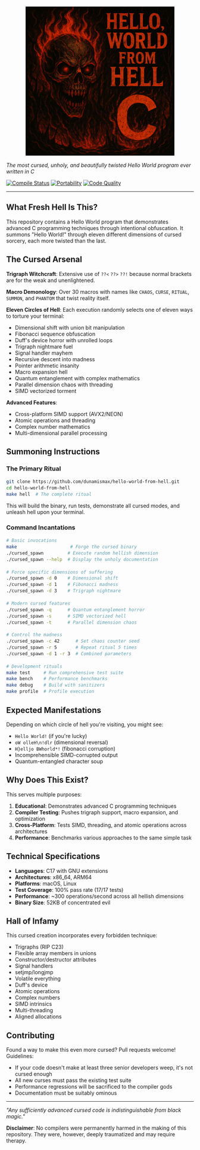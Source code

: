 <p align="center">
  <img src="https://github.com/dunamismax/images/blob/main/c/hello-world-from-hell.png" alt="Hello World From Hell PNG" width="400" />
</p>

_The most cursed, unholy, and beautifully twisted Hello World program ever written in C_

[![Compile Status](https://img.shields.io/badge/compile-succesfully%20cursed-red.svg)](https://github.com/dunamismax/hello-world-from-hell)
[![Portability](https://img.shields.io/badge/runs%20on-your%20nightmares-darkred.svg)](https://github.com/dunamismax/hello-world-from-hell)
[![Code Quality](https://img.shields.io/badge/code%20quality-eldritch%20horror-black.svg)](https://github.com/dunamismax/hello-world-from-hell)

---

## What Fresh Hell Is This?

This repository contains a Hello World program that demonstrates advanced C programming techniques through intentional obfuscation. It summons "Hello World!" through eleven different dimensions of cursed sorcery, each more twisted than the last.

## The Cursed Arsenal

**Trigraph Witchcraft**: Extensive use of `??<` `??>` `??!` because normal brackets are for the weak and unenlightened.

**Macro Demonology**: Over 30 macros with names like `CHAOS`, `CURSE`, `RITUAL`, `SUMMON`, and `PHANTOM` that twist reality itself.

**Eleven Circles of Hell**: Each execution randomly selects one of eleven ways to torture your terminal:

- Dimensional shift with union bit manipulation
- Fibonacci sequence obfuscation  
- Duff's device horror with unrolled loops
- Trigraph nightmare fuel
- Signal handler mayhem
- Recursive descent into madness
- Pointer arithmetic insanity
- Macro expansion hell
- Quantum entanglement with complex mathematics
- Parallel dimension chaos with threading
- SIMD vectorized torment

**Advanced Features**:

- Cross-platform SIMD support (AVX2/NEON)
- Atomic operations and threading
- Complex number mathematics
- Multi-dimensional parallel processing

## Summoning Instructions

### The Primary Ritual

```bash
git clone https://github.com/dunamismax/hello-world-from-hell.git
cd hello-world-from-hell
make hell  # The complete ritual
```

This will build the binary, run tests, demonstrate all cursed modes, and unleash hell upon your terminal.

### Command Incantations

```bash
# Basic invocations
make                    # Forge the cursed binary
./cursed_spawn         # Execute random hellish dimension
./cursed_spawn --help  # Display the unholy documentation

# Force specific dimensions of suffering
./cursed_spawn -d 0    # Dimensional shift
./cursed_spawn -d 1    # Fibonacci madness
./cursed_spawn -d 3    # Trigraph nightmare

# Modern cursed features
./cursed_spawn -q      # Quantum entanglement horror
./cursed_spawn -s      # SIMD vectorized hell
./cursed_spawn -t      # Parallel dimension chaos

# Control the madness
./cursed_spawn -c 42      # Set chaos counter seed
./cursed_spawn -r 5       # Repeat ritual 5 times
./cursed_spawn -d 1 -r 3  # Combined parameters

# Development rituals
make test     # Run comprehensive test suite
make bench    # Performance benchmarks
make debug    # Build with sanitizers
make profile  # Profile execution
```

## Expected Manifestations

Depending on which circle of hell you're visiting, you might see:

- `Hello World!` (if you're lucky)
- `oW olleH\n!dlr` (dimensional reversal)
- `H}elljo BWhorld*!` (fibonacci corruption)
- Incomprehensible SIMD-corrupted output
- Quantum-entangled character soup

## Why Does This Exist?

This serves multiple purposes:

1. **Educational**: Demonstrates advanced C programming techniques
2. **Compiler Testing**: Pushes trigraph support, macro expansion, and optimization
3. **Cross-Platform**: Tests SIMD, threading, and atomic operations across architectures
4. **Performance**: Benchmarks various approaches to the same simple task

## Technical Specifications

- **Languages**: C17 with GNU extensions
- **Architectures**: x86_64, ARM64
- **Platforms**: macOS, Linux
- **Test Coverage**: 100% pass rate (17/17 tests)
- **Performance**: ~300 operations/second across all hellish dimensions
- **Binary Size**: 52KB of concentrated evil

## Hall of Infamy

This cursed creation incorporates every forbidden technique:

- Trigraphs (RIP C23)
- Flexible array members in unions
- Constructor/destructor attributes
- Signal handlers
- setjmp/longjmp
- Volatile everything
- Duff's device
- Atomic operations
- Complex numbers
- SIMD intrinsics
- Multi-threading
- Aligned allocations

## Contributing

Found a way to make this even more cursed? Pull requests welcome! Guidelines:

- If your code doesn't make at least three senior developers weep, it's not cursed enough
- All new curses must pass the existing test suite
- Performance regressions will be sacrificed to the compiler gods
- Documentation must be suitably ominous

---

_"Any sufficiently advanced cursed code is indistinguishable from black magic."_

**Disclaimer**: No compilers were permanently harmed in the making of this repository. They were, however, deeply traumatized and may require therapy.
